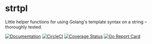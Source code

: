 # strtpl

Little helper functions for using Golang's template syntax on a string – thoroughly tested.

[![Documentation](https://godoc.org/github.com/jojomi/strtpl?status.svg)](http://godoc.org/github.com/jojomi/strtpl)
[![CircleCI](https://circleci.com/gh/jojomi/strtpl.svg?style=svg)](https://circleci.com/gh/jojomi/strtpl)
[![Coverage Status](https://coveralls.io/repos/github/jojomi/strtpl/badge.svg?branch=master)](https://coveralls.io/github/jojomi/strtpl?branch=master)
[![Go Report Card](https://goreportcard.com/badge/github.com/jojomi/strtpl)](https://goreportcard.com/report/github.com/jojomi/strtpl)